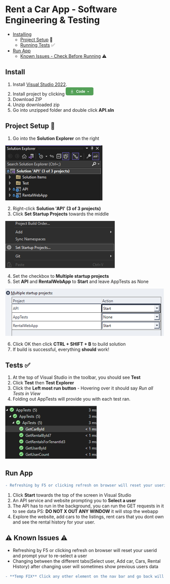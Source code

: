 # Rent a Car App - Software Engineering & Testing
+ [Installing](#install) 
    - [Project Setup](#project-setup) 🚀
    - [Running Tests](#tests) &#9989;
+ [Run App](#run-app)
    - [Known Issues - Check Before Running](#known-issues) ⚠️
## Install 
1. Install [Visual Studio 2022](https://visualstudio.microsoft.com/thank-you-downloading-visual-studio/?sku=Community&channel=Release&version=VS2022&source=VSLandingPage&cid=2030&passive=false).
2. Install project by clicking ![Code Button](images/code_button.png)
3. Download ZIP
4. Unzip downloaded zip
5. Go into unzipped folder and double click **API.sln**


## Project Setup 🚀

1.  Go into the **Solution Explorer** on the right
<img src="images/SolutionExplorer.png" />

2. Right-click **Solution 'API' (3 of 3 projects)**
3. Click **Set Startup Projects** towards the middle 
<img src="images/Startup.png" />

4. Set the checkbox to **Multiple startup projects**
5. Set **API** and **RentalWebApp** to **Start** and leave AppTests as None 
<img src="images/startprojects.png" />

6. Click OK then click **CTRL + SHIFT + B** to build solution
7. If build is successful, everything **should** work!


## Tests &#9989;
1. At the top of Visual Studio in the toolbar, you should see **Test**
2. Click **Test** then **Test Explorer**
3. Click the **Left most run button** - Hovering over it should say *Run all Tests in View*
4. Folding out AppTests will provide you with each test ran.
<img src="images/tests.png" />

## Run App
```diff
- Refreshing by F5 or clicking refresh on browser will reset your userid
```
1. Click **Start** towards the top of the screen in Visual Studio
2. An API service and website prompting you to **Select a user**
3. The API has to run in the background, you can run the GET requests in it to see data PS: **DO NOT X OUT ANY WINDOW** it will stop the webapp
4. Explore the website, add cars to the listings, rent cars that you dont own and see the rental history for your user.

## ⚠️ Known Issues ⚠️
+ Refreshing by F5 or clicking refresh on browser will reset your userid and prompt your to re-select a user
+ Changing between the different tabs(Select user, Add car, Cars, Rental History) after changing user will sometimes show previous users data

```diff
- **Temp FIX** Click any other element on the nav bar and go back will refresh the id to the correct one
```
